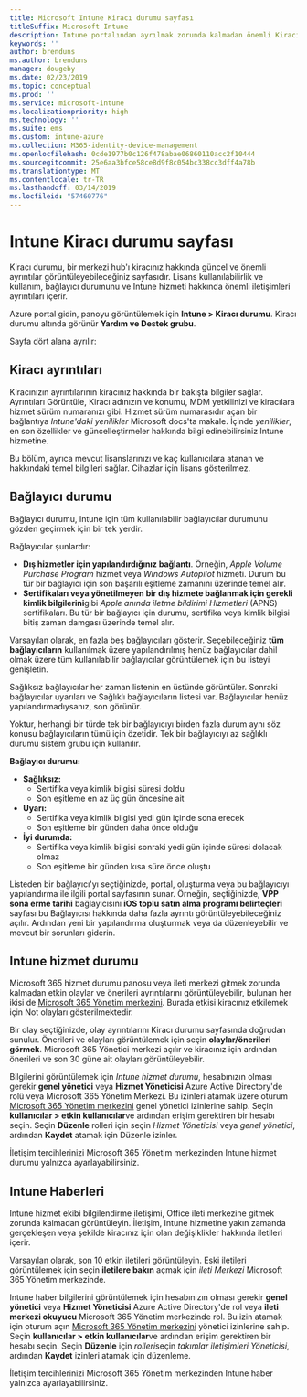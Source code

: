 ```yaml
---
title: Microsoft Intune Kiracı durumu sayfası
titleSuffix: Microsoft Intune
description: Intune portalından ayrılmak zorunda kalmadan önemli Kiracı ayrıntılarını görüntülemek için Intune Kiracı durumu sayfasını kullanabilirsiniz
keywords: ''
author: brenduns
ms.author: brenduns
manager: dougeby
ms.date: 02/23/2019
ms.topic: conceptual
ms.prod: ''
ms.service: microsoft-intune
ms.localizationpriority: high
ms.technology: ''
ms.suite: ems
ms.custom: intune-azure
ms.collection: M365-identity-device-management
ms.openlocfilehash: 0cde1977b0c126f478abae06860110acc2f10444
ms.sourcegitcommit: 25e6aa3bfce58ce8d9f8c054bc338cc3dff4a78b
ms.translationtype: MT
ms.contentlocale: tr-TR
ms.lasthandoff: 03/14/2019
ms.locfileid: "57460776"
---
```

# <a name="intune-tenant-status-page"></a>Intune Kiracı durumu sayfası
Kiracı durumu, bir merkezi hub'ı kiracınız hakkında güncel ve önemli ayrıntılar görüntüleyebileceğiniz sayfasıdır. Lisans kullanılabilirlik ve kullanım, bağlayıcı durumunu ve Intune hizmeti hakkında önemli iletişimleri ayrıntıları içerir.  

Azure portal gidin, panoyu görüntülemek için **Intune > Kiracı durumu**.  Kiracı durumu altında görünür **Yardım ve Destek grubu**.  

Sayfa dört alana ayrılır:

## <a name="tenant-details"></a>Kiracı ayrıntıları
Kiracınızın ayrıntılarının kiracınız hakkında bir bakışta bilgiler sağlar. Ayrıntıları Görüntüle, Kiracı adınızın ve konumu, MDM yetkilinizi ve kiracılara hizmet sürüm numaranızı gibi. Hizmet sürüm numarasıdır açan bir bağlantıya *Intune'daki yenilikler* Microsoft docs'ta makale. İçinde *yenilikler*, en son özellikler ve güncelleştirmeler hakkında bilgi edinebilirsiniz Intune hizmetine.  

Bu bölüm, ayrıca mevcut lisanslarınızı ve kaç kullanıcılara atanan ve hakkındaki temel bilgileri sağlar. Cihazlar için lisans gösterilmez.

## <a name="connector-status"></a>Bağlayıcı durumu
Bağlayıcı durumu, Intune için tüm kullanılabilir bağlayıcılar durumunu gözden geçirmek için bir tek yerdir.  

Bağlayıcılar şunlardır:
- **Dış hizmetler için yapılandırdığınız bağlantı**. Örneğin, *Apple Volume Purchase Program* hizmet veya *Windows Autopilot* hizmeti.  Durum bu tür bir bağlayıcı için son başarılı eşitleme zamanını üzerinde temel alır.
- **Sertifikaları veya yönetilmeyen bir dış hizmete bağlanmak için gerekli kimlik bilgilerini**gibi *Apple anında iletme bildirimi Hizmetleri* (APNS) sertifikaları. Bu tür bir bağlayıcı için durumu, sertifika veya kimlik bilgisi bitiş zaman damgası üzerinde temel alır.  

Varsayılan olarak, en fazla beş bağlayıcıları gösterir. Seçebileceğiniz **tüm bağlayıcıların** kullanılmak üzere yapılandırılmış henüz bağlayıcılar dahil olmak üzere tüm kullanılabilir bağlayıcılar görüntülemek için bu listeyi genişletin.  

Sağlıksız bağlayıcılar her zaman listenin en üstünde görüntüler. Sonraki bağlayıcılar uyarıları ve Sağlıklı bağlayıcıların listesi var. Bağlayıcılar henüz yapılandırmadıysanız, son görünür.

Yoktur, herhangi bir türde tek bir bağlayıcıyı birden fazla durum aynı söz konusu bağlayıcıların tümü için özetidir. Tek bir bağlayıcıyı az sağlıklı durumu sistem grubu için kullanılır.  

**Bağlayıcı durumu:**
- **Sağlıksız:**
    - Sertifika veya kimlik bilgisi süresi doldu
    - Son eşitleme en az üç gün öncesine ait
- **Uyarı:**
    - Sertifika veya kimlik bilgisi yedi gün içinde sona erecek
    - Son eşitleme bir günden daha önce olduğu
- **İyi durumda:**
    - Sertifika veya kimlik bilgisi sonraki yedi gün içinde süresi dolacak olmaz
    - Son eşitleme bir günden kısa süre önce oluştu  

Listeden bir bağlayıcı'yı seçtiğinizde, portal, oluşturma veya bu bağlayıcıyı yapılandırma ile ilgili portal sayfasının sunar.  Örneğin, seçtiğinizde, **VPP sona erme tarihi** bağlayıcısını **iOS toplu satın alma programı belirteçleri** sayfası bu Bağlayıcısı hakkında daha fazla ayrıntı görüntüleyebileceğiniz açılır. Ardından yeni bir yapılandırma oluşturmak veya da düzenleyebilir ve mevcut bir sorunları giderin.  

## <a name="intune-service-health"></a>Intune hizmet durumu  
Microsoft 365 hizmet durumu panosu veya ileti merkezi gitmek zorunda kalmadan etkin olaylar ve önerileri ayrıntılarını görüntüleyebilir, bulunan her ikisi de [Microsoft 365 Yönetim merkezini](https://admin.microsoft.com). Burada etkisi kiracınız etkilemek için Not olayları gösterilmektedir.  

Bir olay seçtiğinizde, olay ayrıntılarını Kiracı durumu sayfasında doğrudan sunulur. Önerileri ve olayları görüntülemek için seçin **olaylar/önerileri görmek**. Microsoft 365 Yönetici merkezi açılır ve kiracınız için ardından önerileri ve son 30 güne ait olayları görüntüleyebilir.  

Bilgilerini görüntülemek için *Intune hizmet durumu*, hesabınızın olması gerekir **genel yönetici** veya **Hizmet Yöneticisi** Azure Active Directory'de rolü veya Microsoft 365 Yönetim Merkezi. Bu izinleri atamak üzere oturum [Microsoft 365 Yönetim merkezini](https://admin.microsoft.com) genel yönetici izinlerine sahip. Seçin **kullanıcılar > etkin kullanıcılar**ve ardından erişim gerektiren bir hesabı seçin. Seçin **Düzenle** rolleri için seçin *Hizmet Yöneticisi* veya *genel yönetici*, ardından **Kaydet** atamak için Düzenle izinler.  

İletişim tercihlerinizi Microsoft 365 Yönetim merkezinden Intune hizmet durumu yalnızca ayarlayabilirsiniz.

## <a name="intune-news"></a>Intune Haberleri  
Intune hizmet ekibi bilgilendirme iletişimi, Office ileti merkezine gitmek zorunda kalmadan görüntüleyin. İletişim, Intune hizmetine yakın zamanda gerçekleşen veya şekilde kiracınız için olan değişiklikler hakkında iletileri içerir.  

Varsayılan olarak, son 10 etkin iletileri görüntüleyin. Eski iletileri görüntülemek için seçin **iletilere bakın** açmak için *ileti Merkezi* Microsoft 365 Yönetim merkezinde.  

Intune haber bilgilerini görüntülemek için hesabınızın olması gerekir **genel yönetici** veya **Hizmet Yöneticisi** Azure Active Directory'de rol veya **ileti merkezi okuyucu** Microsoft 365 Yönetim merkezinde rol.  Bu izin atamak için oturum açın [Microsoft 365 Yönetim merkezini](https://admin.microsoft.com) yönetici izinlerine sahip. Seçin **kullanıcılar > etkin kullanıcılar**ve ardından erişim gerektiren bir hesabı seçin. Seçin **Düzenle** için *rolleri*seçin *takımlar iletişimleri Yöneticisi*, ardından **Kaydet** izinleri atamak için düzenleme.  

İletişim tercihlerinizi Microsoft 365 Yönetim merkezinden Intune haber yalnızca ayarlayabilirsiniz.
